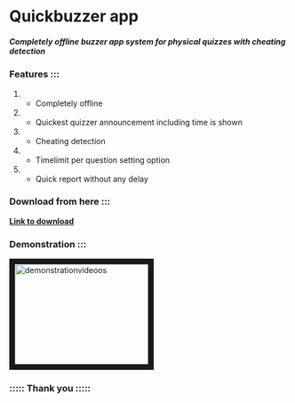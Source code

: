 # Quickbuzzer app
##### Completely offline buzzer app system for physical quizzes with cheating detection

### Features :::

1. - Completely offline 
2. - Quickest quizzer announcement including time is shown
3. - Cheating detection
4. - Timelimit per question setting option
5. - Quick report without any delay

### Download from here :::
[**Link to download**](https://github.com/VighneshNS2008/quickbuzzer_app/raw/main/quickbuzzer.apk)

### Demonstration :::
<a href="http://www.youtube.com/watch?feature=player_embedded&v=APW62Xv52xU" target="_blank">
 <img src="http://img.youtube.com/vi/APW62Xv52xU/mqdefault.jpg" alt="demonstrationvideoos" width="240" height="180" border="10" />
</a>

### ::::: Thank you :::::
